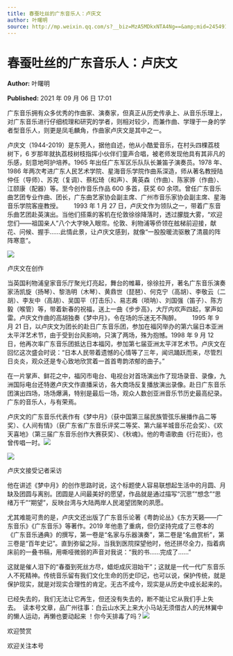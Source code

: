 ```yaml
---
title: 春蚕吐丝的广东音乐人：卢庆文
author: 叶曙明
source: http://mp.weixin.qq.com/s?__biz=MzA5MDkxNTA4Ng==&amp;mid=2454911452&amp;idx=1&amp;sn=db8c108cdbc2d7895bfc04da9beb0c41&amp;chksm=87a231bdb0d5b8ab159f218a96e653d4d18eb0da51386b8a86fed0497e9891c742ea879d2ede&poc_token=HJ_Do2ejHyO-wNZGG8Q1S8FdPgy1YBBEob-nUEme
---
```


# 春蚕吐丝的广东音乐人：卢庆文

**Author:** 叶曙明

**Published:** 2021 年 09 月 06 日 17:01

广东音乐拥有众多优秀的作曲家、演奏家，但真正从历史传承上、从音乐乐理上，对广东音乐进行仔细梳理和研究的学者，则相对较少，而兼作曲、学理于一身的学者型音乐人，则更是凤毛麟角，作曲家卢庆文是其中之一。

卢庆文（1944-2019）是东莞人，据他自述，他从小酷爱音乐，在村头四棵荔枝树下，6 岁那年就执荔枝树枝指挥小伙伴们童声合唱，被老师发现他具有其非凡的乐感，刻意地呵护培养。1965 年出任广东军区乐队队长兼笛子演奏员。1978 年、1986 年两次考进广东人民艺术学院、星海音乐学院作曲系深造，师从著名教授陆仲任（导师）、苏克（复调）、蔡松琦（和声）、黄英森（作曲）、陈家骅（作曲）、江颐康（配器）等。至今创作音乐作品 600 多首，获奖 60 余项。曾任广东音乐曲艺团专业作曲、团长，广东曲艺家协会副主席、广州市音乐家协会副主席、星海音乐学院客座教授。       1993 年 1 月 27 日，卢庆文作为领队之一，带着广东音乐曲艺团赴英演出。当他们搭乘的客机在伦敦徐徐降落时，透过朦胧大雾，“欢迎您们——祖国亲人”八个大字映入眼帘。伦敦、利物浦等侨领在舷梯前迎接，献花、问候、握手……此情此景，让卢庆文感到，就像“一股股暖流驱散了清晨的阵阵寒意”。

![](https://mmbiz.qpic.cn/mmbiz_png/Ljib4So7yuWjTcP7OAeUWmnZJyGWyrvnAI2hnfeTNN44dfnbC1SibFib2LPmzfbdNj5py5cy2ibXAwGUfibVrQENCibQ/640?wx_fmt=png)

卢庆文在创作

当英国利物浦皇家音乐厅聚光灯亮起，舞台的帷幕，徐徐拉开，著名广东音乐演奏家汤凯旋（扬琴）、黎浩明（木琴）、黄鼎世（琵琶）、何克宁（高胡）、李敬云（二胡）、李友中（高胡）、吴国平（打击乐）、易志粦（唢呐）、刘国强（笛子）、陈方毅（喉管）等，带着新春的祝福，送上一曲《步步高》，大厅内欢声四起，掌声如雷。卢庆文作曲的高胡独奏《梦中月》，令在场的乐迷无不陶醉。       1995 年 9 月 21 日，以卢庆文为团长的赴日广东音乐团，参加在福冈举办的第六届日本亚洲太平洋艺术节，由于受到台风影响，只演了两场，殊为抱憾。1998 年 9 月 12 日，他再次率广东音乐团抵达日本福冈，参加第七届亚洲太平洋艺术节。卢庆文在回忆这次盛会时说：“日本人民带着遗憾的心情等了三年，闻讯踊跃而来，尽管烈日炎炎，观众还是专心致地欣赏着一首首粤韵浓郁的曲子。”

在一片掌声、鲜花之中，福冈市电台、电视台对首场演出作了现场录音、录像，九洲国际电台还特邀卢庆文作直播采访，各大商场反复播放演出录像。赴日广东音乐团演出四场，场场爆满，特别是最后一场，观众人数创亚洲音乐节历史最高纪录。广东的音乐人，与有荣焉。

卢庆文的广东音乐代表作有《梦中月》（获中国第三届民族管弦乐展播作品二等奖）、《人间有情》（获广东省广东音乐评奖二等奖、第六届羊城音乐花会奖）、《欢天喜地》（第三届广东音乐创作大赛获奖）、《秋魂》。他的粤语歌曲《行花街》，也曾传唱一时。![](https://mmbiz.qpic.cn/mmbiz_jpg/PJWG74pLsMb3LH8Rjib5PxcaiaTrTQqmwE68DAacS0jbpwopWn7XWBZFY7DLnTibCBZYlJ4OYGHQR9H2t7hYomKbQ/640?wx_fmt=jpeg)

![](https://mmbiz.qpic.cn/mmbiz_png/Ljib4So7yuWjTcP7OAeUWmnZJyGWyrvnAI2hnfeTNN44dfnbC1SibFib2LPmzfbdNj5py5cy2ibXAwGUfibVrQENCibQ/640?wx_fmt=png)

卢庆文接受记者采访

他在讲述《梦中月》的创作思路时说，这个标题使人容易联想起生活中的月圆、月缺及团圆与离别。团圆是人间最美好的愿望，作品就是通过描写“沉思”“想念”“思绪万千”“期望”，反映台湾与大陆两岸人民渴望团聚的夙愿。

尤其难能可贵的是，卢庆文还出版了广东音乐论著《粤韵论丛》《东方天籁——广东音乐》《广东音乐》等著作。2019 年他患了重病，但仍坚持完成了三卷本的《广东音乐通典》的撰写，第一卷是“名家与乐器演奏”，第二卷是“名曲赏析”，第三卷是“百年史记”。直到弥留之际，当我到医院探望他时，他还拼尽全力，指着病床前的一叠书稿，用嘶哑微弱的声音对我说：“我的书……完成了……”

这就是催人泪下的“春蚕到死丝方尽，蜡炬成灰泪始干”；这就是一代一代广东音乐人不死精神。传统音乐留有我们文化生命的历史印记，也可以说，保护传统，就是保护现实，就是对现实合理性的肯定。无古不成今，现实是从历史中成长起来的。

已经失去的，我们无法让它再生，但还没有失去的，断不能让它从我们手上失去。  读本号文章，品广州往事：白云山水天上来大小马站无须借古人的光林翼中的懒人运动，再懒也要动起来 ！你今天排毒了吗？![](https://mmbiz.qpic.cn/mmbiz_jpg/PJWG74pLsMb3LH8Rjib5PxcaiaTrTQqmwEYphKzyY2MibJNFlengftrpKKCLpsOwYCkJibBTKsT8CibWlkJIxo5hJVA/640?wx_fmt=jpeg)

欢迎赞赏

欢迎关注本号
